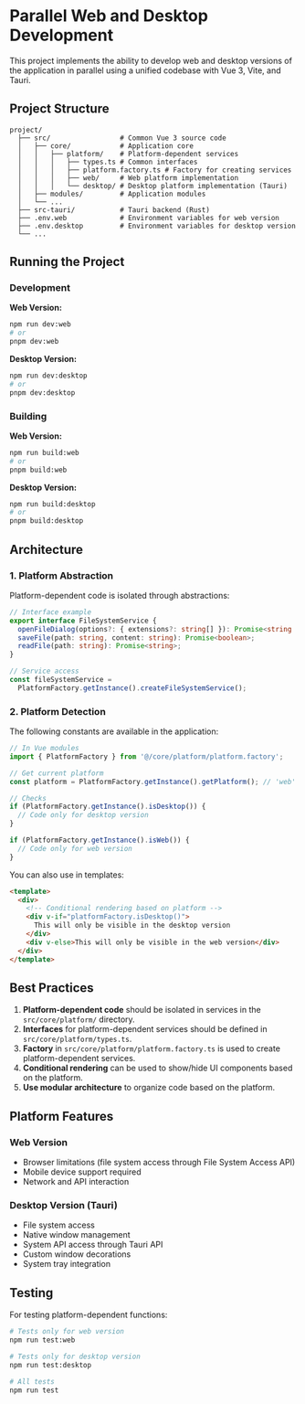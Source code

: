 # Parallel Web and Desktop Development

This project implements the ability to develop web and desktop versions of the application in parallel using a unified codebase with Vue 3, Vite, and Tauri.

## Project Structure

```
project/
  ├── src/                 # Common Vue 3 source code
  │   ├── core/            # Application core
  │   │   ├── platform/    # Platform-dependent services
  │   │   │   ├── types.ts # Common interfaces
  │   │   │   ├── platform.factory.ts # Factory for creating services
  │   │   │   ├── web/     # Web platform implementation
  │   │   │   └── desktop/ # Desktop platform implementation (Tauri)
  │   ├── modules/         # Application modules
  │   └── ...
  ├── src-tauri/           # Tauri backend (Rust)
  ├── .env.web             # Environment variables for web version
  ├── .env.desktop         # Environment variables for desktop version
  └── ...
```

## Running the Project

### Development

**Web Version:**

```bash
npm run dev:web
# or
pnpm dev:web
```

**Desktop Version:**

```bash
npm run dev:desktop
# or
pnpm dev:desktop
```

### Building

**Web Version:**

```bash
npm run build:web
# or
pnpm build:web
```

**Desktop Version:**

```bash
npm run build:desktop
# or
pnpm build:desktop
```

## Architecture

### 1. Platform Abstraction

Platform-dependent code is isolated through abstractions:

```typescript
// Interface example
export interface FileSystemService {
  openFileDialog(options?: { extensions?: string[] }): Promise<string | null>;
  saveFile(path: string, content: string): Promise<boolean>;
  readFile(path: string): Promise<string>;
}

// Service access
const fileSystemService =
  PlatformFactory.getInstance().createFileSystemService();
```

### 2. Platform Detection

The following constants are available in the application:

```typescript
// In Vue modules
import { PlatformFactory } from '@/core/platform/platform.factory';

// Get current platform
const platform = PlatformFactory.getInstance().getPlatform(); // 'web' or 'desktop'

// Checks
if (PlatformFactory.getInstance().isDesktop()) {
  // Code only for desktop version
}

if (PlatformFactory.getInstance().isWeb()) {
  // Code only for web version
}
```

You can also use in templates:

```html
<template>
  <div>
    <!-- Conditional rendering based on platform -->
    <div v-if="platformFactory.isDesktop()">
      This will only be visible in the desktop version
    </div>
    <div v-else>This will only be visible in the web version</div>
  </div>
</template>
```

## Best Practices

1. **Platform-dependent code** should be isolated in services in the `src/core/platform/` directory.
2. **Interfaces** for platform-dependent services should be defined in `src/core/platform/types.ts`.
3. **Factory** in `src/core/platform/platform.factory.ts` is used to create platform-dependent services.
4. **Conditional rendering** can be used to show/hide UI components based on the platform.
5. **Use modular architecture** to organize code based on the platform.

## Platform Features

### Web Version

- Browser limitations (file system access through File System Access API)
- Mobile device support required
- Network and API interaction

### Desktop Version (Tauri)

- File system access
- Native window management
- System API access through Tauri API
- Custom window decorations
- System tray integration

## Testing

For testing platform-dependent functions:

```bash
# Tests only for web version
npm run test:web

# Tests only for desktop version
npm run test:desktop

# All tests
npm run test
```
